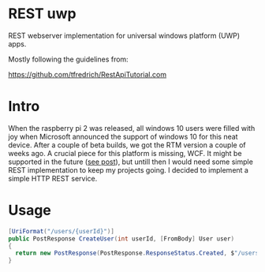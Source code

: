# REST uwp

REST webserver implementation for universal windows platform (UWP) apps.

Mostly following the guidelines from:

https://github.com/tfredrich/RestApiTutorial.com

# Intro

When the raspberry pi 2 was released, all windows 10 users were filled with joy when Microsoft announced the support of windows 10 for this neat device. After a couple of beta builds, we got the RTM version a couple of weeks ago. A crucial piece for this platform is missing, WCF. It might be supported in the future ([see post](https://social.msdn.microsoft.com/Forums/en-US/f462d578-368b-4218-b57e-19cd8852fd0c/wcf-hosting-in-windows-iot?forum=WindowsIoT)), but untill then I would need some simple REST implementation to keep my projects going. I decided to implement a simple HTTP REST service.

# Usage

```cs
[UriFormat("/users/{userId}")] 
public PostResponse CreateUser(int userId, [FromBody] User user) 
{
  return new PostResponse(PostResponse.ResponseStatus.Created, $"/users/{userId}"); 
} 
```
